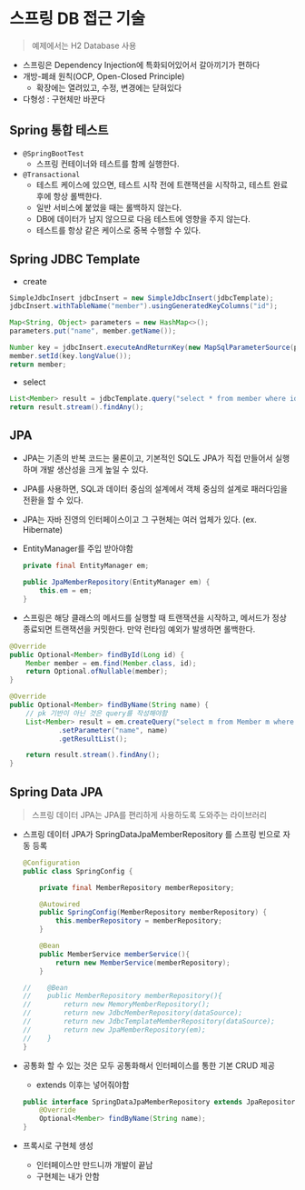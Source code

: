 # 스프링 DB 접근 기술

> 예제에서는 H2 Database 사용
- 스프링은 Dependency Injection에 특화되어있어서 갈아끼기가 편하다
- 개방-폐쇄 원칙(OCP, Open-Closed Principle)
    - 확장에는 열려있고, 수정, 변경에는 닫혀있다
- 다형성 : 구현체만 바꾼다

## Spring 통합 테스트

- `@SpringBootTest`
    - 스프링 컨테이너와 테스트를 함께 실행한다.
- `@Transactional`
    - 테스트 케이스에 있으면, 테스트 시작 전에 트랜잭션을 시작하고, 테스트 완료 후에 항상 롤백한다.
    - 일반 서비스에 붙었을 때는 롤백하지 않는다.
    - DB에 데이터가 남지 않으므로 다음 테스트에 영향을 주지 않는다.
    - 테스트를 항상 같은 케이스로 중복 수행할 수 있다.

## Spring JDBC Template

- create

```java
SimpleJdbcInsert jdbcInsert = new SimpleJdbcInsert(jdbcTemplate);
jdbcInsert.withTableName("member").usingGeneratedKeyColumns("id");

Map<String, Object> parameters = new HashMap<>();
parameters.put("name", member.getName());

Number key = jdbcInsert.executeAndReturnKey(new MapSqlParameterSource(parameters));
member.setId(key.longValue());
return member;
```

- select

```java
List<Member> result = jdbcTemplate.query("select * from member where id = ?", memberRowMapper(), id);
return result.stream().findAny();
```

## JPA

- JPA는 기존의 반복 코드는 물론이고, 기본적인 SQL도 JPA가 직접 만들어서 실행하며 개발 생산성을 크게 높일 수 있다.
- JPA를 사용하면, SQL과 데이터 중심의 설계에서 객체 중심의 설계로 패러다임을 전환을 할 수 있다.
- JPA는 자바 진영의 인터페이스이고 그 구현체는 여러 업체가 있다. (ex. Hibernate)
- EntityManager를 주입 받아야함

    ```java
    private final EntityManager em;
    
    public JpaMemberRepository(EntityManager em) {
        this.em = em;
    }
    ```

- 스프링은 해당 클래스의 메서드를 실행할 때 트랜잭션을 시작하고, 메서드가 정상 종료되면 트랜잭션을 커밋한다. 만약 런타임 예외가 발생하면 롤백한다.

```java
@Override
public Optional<Member> findById(Long id) {
    Member member = em.find(Member.class, id);
    return Optional.ofNullable(member);
}

@Override
public Optional<Member> findByName(String name) {
    // pk 기반이 아닌 것은 query를 작성해야함
    List<Member> result = em.createQuery("select m from Member m where m.name = :name", Member.class)
            .setParameter("name", name)
            .getResultList();

    return result.stream().findAny();
}
```

## Spring Data JPA

> 스프링 데이터 JPA는 JPA를 편리하게 사용하도록 도와주는 라이브러리

- 스프링 데이터 JPA가 SpringDataJpaMemberRepository 를 스프링 빈으로 자동 등록

    ```java
    @Configuration
    public class SpringConfig {
    
        private final MemberRepository memberRepository;
    
        @Autowired
        public SpringConfig(MemberRepository memberRepository) {
            this.memberRepository = memberRepository;
        }
    
        @Bean
        public MemberService memberService(){
            return new MemberService(memberRepository);
        }
    
    //    @Bean
    //    public MemberRepository memberRepository(){
    //        return new MemoryMemberRepository();
    //        return new JdbcMemberRepository(dataSource);
    //        return new JdbcTemplateMemberRepository(dataSource);
    //        return new JpaMemberRepository(em);
    //    }
    }
    ```

- 공통화 할 수 있는 것은 모두 공통화해서 인터페이스를 통한 기본 CRUD 제공
    - extends 이후는 넣어줘야함

    ```java
    public interface SpringDataJpaMemberRepository extends JpaRepository<Member, Long>, MemberRepository {
        @Override
        Optional<Member> findByName(String name);
    }
    ```

- 프록시로 구현체 생성
    - 인터페이스만 만드니까 개발이 끝남
    - 구현체는 내가 안함
